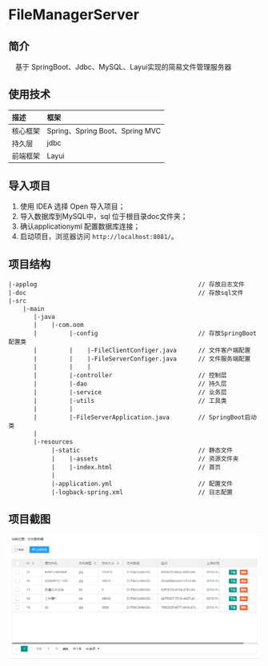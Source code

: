 # FileManagerServer

## 简介

&emsp;基于 SpringBoot、Jdbc、MySQL、Layui实现的简易文件管理服务器

## 使用技术

| 描述     | 框架                            |
| :------- | :------------------------------ |
| 核心框架 | Spring、Spring Boot、Spring MVC |
| 持久层   | jdbc                            |
| 前端框架 | Layui                           |

## 导入项目

1. 使用 IDEA 选择 Open 导入项目；
2. 导入数据库到MySQL中，sql 位于根目录doc文件夹；
3. 确认applicationyml 配置数据库连接；
4. 启动项目，浏览器访问 `http://localhost:8081/`。 

## 项目结构

```text
|-applog                                             // 存放日志文件
|-doc                                                // 存放sql文件
|-src                                            
    |-main
       |-java
       |    |-com.oom
       |         |-config                            // 存放SpringBoot配置类
       |         |    |-FileClientConfiger.java      // 文件客户端配置
       |         |    |-FileServerConfiger.java      // 文件服务端配置
       |         |    |
       |         |-controller                    	 // 控制层
       |         |-dao                               // 持久层
       |         |-service                           // 业务层
       |         |-utils                             // 工具类
       |         |
       |         |-FileServerApplication.java        // SpringBoot启动类
       |              
       |-resources
            |-static                                 // 静态文件
            |    |-assets                            // 资源文件夹
            |    |-index.html                        // 首页
            |
            |-application.yml                        // 配置文件
            |-logback-spring.xml                     // 日志配置
```

## 项目截图

![首页](https://github.com/HungKuei/FileManagerServer/blob/master/doc/index.png)